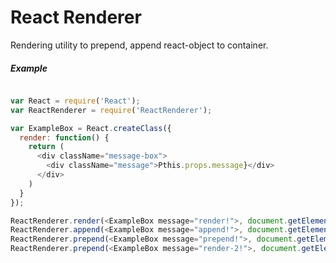 React Renderer
==============

Rendering utility to prepend, append react-object to container.


##### Example

```javascript

var React = require('React');
var ReactRenderer = require('ReactRenderer');

var ExampleBox = React.createClass({
  render: function() {
    return (
      <div className="message-box">
      	<div className="message">Pthis.props.message}</div>
      </div>
    )
  }
});

ReactRenderer.render(<ExampleBox message="render!">, document.getElementById('react-div'));
ReactRenderer.append(<ExampleBox message="append!">, document.getElementById('react-div'));
ReactRenderer.prepend(<ExampleBox message="prepend!">, document.getElementById('react-div'));
ReactRenderer.prepend(<ExampleBox message="render-2!">, document.getElementById('react-div'));
```